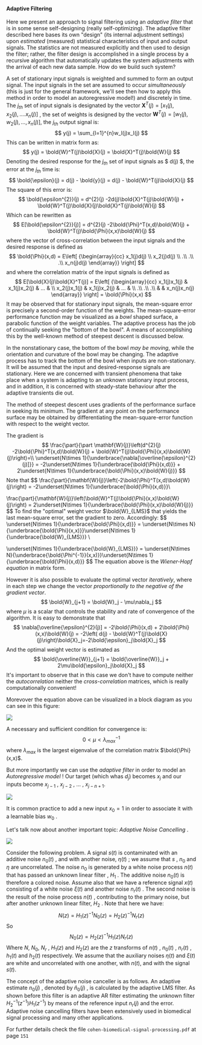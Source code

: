 ####  Adaptive Filtering

Here we present an approach to signal filtering using an *adaptive filter* that is in some sense self-designing (really self-optimizing). The adaptive filter described here bases its own "design" (its internal adjustment settings) upon *estimated* (measured) statistical characteristics of input and output signals. The statistics are not measured explicitly and then used to design the filter; rather, the filter design is accomplished in a single process by a recursive algorithm that automatically updates the system adjustments with the arrival of each new data sample. How do we build such system?

A set of stationary input signals is weighted and summed to form an output signal. The input signals in the set are assumed to occur *simultaneously* (this is just for the general framework, we'll see then how to apply this method in order to model an autoregressive model!) and discretely in time. The $j_{th}$ set of input signals is designated by the vector $\mathbf{X}^T(j) = [x_1(j),x_2(j),....x_n(j)]$ , the set of weights is designed by the vector $\mathbf{W}^T(j) = [w_1(j),w_2(j),...,x_n(j)]$, the $j_{th}$ output signal is:
$$
y(j) = \sum_{l=1}^{n}w_l(j)x_l(j)
$$
This can be written in matrix form as:
$$
  y(j) = \bold{W}^T(j)\bold{X}(j) = \bold{X}^T(j)\bold{W}(j)
$$
 Denoting the desired response for the $j_{th}$ set of input signals as $ d(j) $, the error at the $j_{th}$ time is:
$$
  \bold{\epsilon}(j) = d(j) - \bold{y}(j) = d(j) - \bold{W}^T(j)\bold{X}(j)
$$
 The square of this error is:
$$
  \bold{\epsilon^{2}}(j) = d^{2}(j) -2d(j)\bold{X}^T(j)\bold{W}(j) + \bold{W}^T(j)\bold{X}(j)\bold{X}^T(j)\bold{W}(j)
$$
 Which can be rewritten as
$$
E[\bold{\epsilon^{2}}(j)] = d^{2}(j) -2\bold{\Phi}^T(x,d)\bold{W}(j) + \bold{W}^T(j)\bold{\Phi}(x,x)\bold{W}(j)
$$
  where the vector of cross-correlation between the input signals and the desired response is defined as
$$
  \bold{\Phi}(x,d) =
    	E\left[ {\begin{array}{cc}
    	x_1(j)d(j) \\
    	x_2(j)d(j) \\
    	.\\
    	.\\
    	.\\
    	x_n(j)d(j)
    	\end{array}} \right] 
$$
  and where the correlation matrix of the input signals is defined as
$$
   E[\bold{X}(j)\bold{X}^T(j)] =
    	E\left[ {\begin{array}{cc}
    	x_1(j)x_1(j) & x_1(j)x_2(j) & ... &  \\
    	x_2(j)x_1(j) & x_1(j)x_2(j) & ... &  \\
    	.\\
    	.\\
    	.\\
    	& & x_n(j)x_n(j)
    	\end{array}} \right] = \bold{\Phi}(x,x)
$$
It may be observed that for stationary input signals, the mean-square error is precisely a second-order function of the weights. The mean-square-error performance function may be visualized as a *bowl* shaped surface, a parabolic function of the weight variables. The adaptive process has the job of continually seeking the "bottom of the bowl". A means of accomplishing this by the well-known method of steepest descent is discussed below.

In the nonstationary case, the bottom of the bowl *may be moving*, while the orientation and curvature of the bowl may be changing. The adaptive process has to track the bottom of the bowl when inputs are non-stationary. It will be assumed that the input and desired-response signals are stationary. Here we are concerned with transient phenomena that take place when a system is adapting to an unknown stationary input process, and in addition, it is concerned with steady-state behaviour after the adaptive transients die out.

The method of steepest descent uses gradients of the performance surface in seeking its minimum. The gradient at any point on the performance surface may be obtained by differentiating the mean-square-error function with respect to the weight vector.

The gradient is
$$
\frac{\part}{\part \mathbf{W}(j)}\left(d^{2}(j) -2\bold{\Phi}^T(x,d)\bold{W}(j) + \bold{W}^T(j)\bold{\Phi}(x,x)\bold{W}(j)\right)=\\
\underset{N\times 1}{\underbrace{\nabla[\overline{\epsilon}^{2}(j)]}} = -2\underset{N\times 1}{\underbrace{\bold{\Phi}(x,d)}} + 2\underset{N\times 1}{\underbrace{\bold{\Phi}(x,x)\bold{W}(j)}}
$$
Note that
$$
  \frac{\part}{\mathbf{W}(j)}\left(-2\bold{\Phi}^T(x,d)\bold{W}(j)\right) = -2\underset{N\times 1}{\underbrace{\bold{\Phi}(x,d)}}\\
  
  \frac{\part}{\mathbf{W}(j)}\left(\bold{W}^T(j)\bold{\Phi}(x,x)\bold{W}(j)\right) = 2\underset{N\times 1}{\underbrace{\bold{\Phi}(x,x)\bold{W}(j)}}
$$
To find the "optimal" weight vector $\bold{W}_{LMS}$ that yields the last mean-square error, set the gradient to zero. Accordingly:
$$
  \underset{N\times 1}{\underbrace{\bold{\Phi}(x,d)}} = \underset{N\times N}{\underbrace{\bold{\Phi}(x,x)}}\underset{N\times 1}{\underbrace{\bold{W}_{LMS}}} \\
  
  \underset{N\times 1}{\underbrace{\bold{W}_{LMS}}} = \underset{N\times N}{\underbrace{\bold{\Phi^{-1}}(x,x)}}\underset{N\times 1}{\underbrace{\bold{\Phi}(x,d)}}
$$
The equation above is the *Wiener-Hopf equation* in matrix form.

However it is also possible to evaluate the optimal vector *iteratively*, where in each step we change the vector *proportionally to the negative of the gradient vector*.
$$
\bold{W}_{j+1} = \bold{W}_j - \mu\nabla_j
$$
where $\mu$ is a scalar that controls the stability and rate of convergence of the algorithm. It is easy to demonstrate that
$$
  \nabla[\overline{\epsilon}^{2}(j)] = -2\bold{\Phi}(x,d) + 2\bold{\Phi}(x,x)\bold{W}(j) = -2\left( d(j) - \bold{W}^T(j)\bold{X}(j)\right)\bold{X}_j=-2\bold{\epsilon}_j\bold{X}_j
$$
  And the optimal weight vector is estimated as
$$
  \bold{\overline{W}}_{j+1} = \bold{\overline{W}}_j + 2\mu\bold{\epsilon}_j\bold{X}_j
$$
It's important to observe that in this case we don't have to compute neither the *autocorrelation* neither the *cross-correlation* matrices, which is really computationally convenient!

Morevover the equation above can be visualized in a block diagram as you can see in this figure:

  ![](/Users/z051m4/Desktop/University/Cerutti/images/ADA1.png)

A necessary and sufficient condition for convergence is:
$$
0 < \mu < \lambda_{max}^{-1}
$$
where $\lambda_{max}$ is the largest eigenvalue of the correlation matrix $\bold{\Phi}(x,x)$.

But more importantly we can use the *adaptive filter* in order to model an *Autoregressive model* !  Our target (which whas $d_j$) becomes $x_j$ and our inputs become $x_{j-1}$ , $x_{j-2}$ , $\dots$ , $x_{j-n+1}$.

  ![](/Users/z051m4/Desktop/University/Cerutti/images/ADA2.png)

  It is common practice to add a new input $x_0=1$ in order to associate it with a learnable bias $w_0$ .

  Let's talk now about another important topic: *Adaptive Noise Cancelling* .

  ![](/Users/z051m4/Desktop/University/Cerutti/images/ANC1.PNG)

Consider the following problem. A signal $s(t)$ is contaminated with an additive noise $n_0(t)$ , and with another noise, $\eta(t)$ ; we assume that $s$ , $n_0$ and $\eta$ are uncorrelated. The noise $n_0$ is generated by a white noise process $n(t)$ that has passed an unknown linear filter , $H_1$ . The additive noise $n_0(t)$ is therefore a colored noise. Assume also that we have a reference signal $x(t)$ consisting of a white noise $\xi(t)$ and another noise $n_r(t)$ . The second noise is the result of the noise process $n(t)$ , contributing to the primary noise, but after another unknown linear filter, $H_2$ . Note that here we have:
$$
N(z) = H_1(z)^{-1}N_0(z) = H_2(z)^{-1}N_r(z)
$$
So
$$
N_0(z) = H_2(z)^{-1}H_1(z)N_r(z)
$$
Where $N$, $N_0$, $N_r$ , $H_1(z)$ and $H_2(z)$ are the $z$ transforms of $n(t)$ , $n_0(t)$ , $n_r(t)$ , $h_1(t)$ and $h_2(t)$ respectively. We assume that the auxiliary noises $\eta(t)$ and $\xi(t)$ are white and uncorrelated with one another, with $n(t)$, and with the signal $s(t)$.

The concept of the adaptive noise canceller is as follows. An adaptive estimate $n_0(j)$ , denoted by $\hat{n}_0(j)$ , is calculated by the adaptive LMS filter. As shown before this filter is an adaptive AR filter estimating the unknown filter $H_2^{-1}(z^{-1})H_1(z^{-1})$ by means of the reference input $n_r(j)$ and the error. Adaptive noise cancelling filters have been extensively used in biomedical signal processing and many other applications.

For further details check the file `cohen-biomedical-signal-processing.pdf` at page `151`